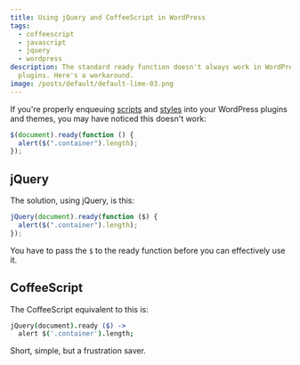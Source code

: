 ```yaml
---
title: Using jQuery and CoffeeScript in WordPress
tags:
  - coffeescript
  - javascript
  - jquery
  - wordpress
description: The standard ready function doesn't always work in WordPress
  plugins. Here's a workaround.
image: /posts/default/default-lime-03.png
---
```


If you're properly enqueuing [scripts](http://codex.wordpress.org/Function_Reference/wp_enqueue_script "wp_enqueue_script") and [styles](http://codex.wordpress.org/Function_Reference/wp_enqueue_style "wp_enqueue_style") into your WordPress plugins and themes, you may have noticed this doesn't work:

```js
$(document).ready(function () {
  alert($(".container").length);
});
```

## jQuery

The solution, using jQuery, is this:

```js
jQuery(document).ready(function ($) {
  alert($(".container").length);
});
```

You have to pass the `$` to the ready function before you can effectively use it.

## CoffeeScript

The CoffeeScript equivalent to this is:

```coffee
jQuery(document).ready ($) ->
  alert $('.container').length;
```

Short, simple, but a frustration saver.
